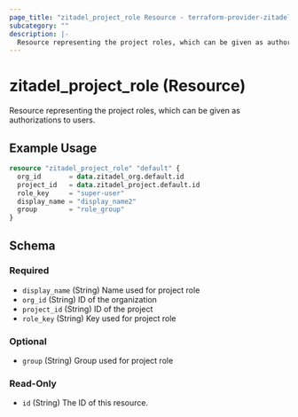 ```yaml
---
page_title: "zitadel_project_role Resource - terraform-provider-zitadel"
subcategory: ""
description: |-
  Resource representing the project roles, which can be given as authorizations to users.
---
```


# zitadel_project_role (Resource)

Resource representing the project roles, which can be given as authorizations to users.

## Example Usage

```terraform
resource "zitadel_project_role" "default" {
  org_id       = data.zitadel_org.default.id
  project_id   = data.zitadel_project.default.id
  role_key     = "super-user"
  display_name = "display_name2"
  group        = "role_group"
}
```

<!-- schema generated by tfplugindocs -->
## Schema

### Required

- `display_name` (String) Name used for project role
- `org_id` (String) ID of the organization
- `project_id` (String) ID of the project
- `role_key` (String) Key used for project role

### Optional

- `group` (String) Group used for project role

### Read-Only

- `id` (String) The ID of this resource.